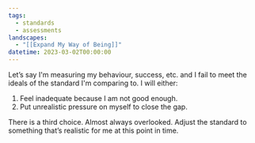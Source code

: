 ```yaml
---
tags:
  - standards
  - assessments
landscapes:
  - "[[Expand My Way of Being]]"
datetime: 2023-03-02T00:00:00
---
```

Let’s say I'm measuring my behaviour, success, etc. and I fail to meet the ideals of the standard I'm comparing to. I will either:

1. Feel inadequate because I am not good enough.
2. Put unrealistic pressure on myself to close the gap.

There is a third choice. Almost always overlooked. Adjust the standard to something that’s realistic for me at this point in time.